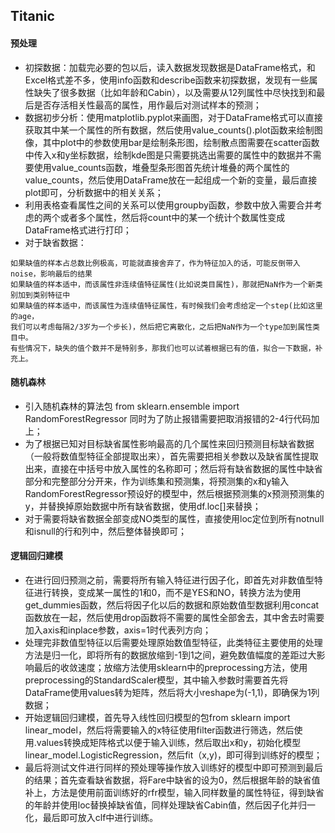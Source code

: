 ## Titanic

#### 预处理
- 初探数据：加载完必要的包以后，读入数据发现数据是DataFrame格式，和Excel格式差不多，使用info函数和describe函数来初探数据，发现有一些属性缺失了很多数据（比如年龄和Cabin），以及需要从12列属性中尽快找到和最后是否存活相关性最高的属性，用作最后对测试样本的预测；
- 数据初步分析：使用matplotlib.pyplot来画图，对于DataFrame格式可以直接获取其中某一个属性的所有数据，然后使用value_counts().plot函数来绘制图像，其中plot中的参数使用bar是绘制条形图，绘制散点图需要在scatter函数中传入x和y坐标数据，绘制kde图是只需要挑选出需要的属性中的数据并不需要使用value_counts函数，堆叠型条形图首先统计堆叠的两个属性的value_counts，然后使用DataFrame放在一起组成一个新的变量，最后直接plot即可，分析数据中的相关关系；
- 利用表格查看属性之间的关系可以使用groupby函数，参数中放入需要合并考虑的两个或者多个属性，然后将count中的某一个统计个数属性变成DataFrame格式进行打印；
- 对于缺省数据：
```
如果缺值的样本占总数比例极高，可能就直接舍弃了，作为特征加入的话，可能反倒带入noise，影响最后的结果
如果缺值的样本适中，而该属性非连续值特征属性(比如说类目属性)，那就把NaN作为一个新类别加到类别特征中
如果缺值的样本适中，而该属性为连续值特征属性，有时候我们会考虑给定一个step(比如这里的age，
我们可以考虑每隔2/3岁为一个步长)，然后把它离散化，之后把NaN作为一个type加到属性类目中。
有些情况下，缺失的值个数并不是特别多，那我们也可以试着根据已有的值，拟合一下数据，补充上。
```

#### 随机森林
- 引入随机森林的算法包 from sklearn.ensemble import RandomForestRegressor 同时为了防止报错需要把取消报错的2-4行代码加上；
- 为了根据已知对目标缺省属性影响最高的几个属性来回归预测目标缺省数据（一般将数值型特征全部提取出来），首先需要把相关参数以及缺省属性提取出来，直接在中括号中放入属性的名称即可；然后将有缺省数据的属性中缺省部分和完整部分分开来，作为训练集和预测集，将预测集的x和y输入RandomForestRegressor预设好的模型中，然后根据预测集的x预测预测集的y，并替换掉原始数据中所有缺省数据，使用df.loc[]来替换；
- 对于需要将缺省数据全部变成NO类型的属性，直接使用loc定位到所有notnull和isnull的行和列中，然后整体替换即可；

#### 逻辑回归建模
- 在进行回归预测之前，需要将所有输入特征进行因子化，即首先对非数值型特征进行转换，变成某一属性的1和0，而不是YES和NO，转换方法为使用get_dummies函数，然后将因子化以后的数据和原始数值型数据利用concat函数放在一起，然后使用drop函数将不需要的属性全部舍去，其中舍去时需要加入axis和inplace参数，axis=1时代表列方向；
- 处理完非数值型特征以后需要处理原始数值型特征，此类特征主要使用的处理方法是归一化，即将所有的数据放缩到-1到1之间，避免数值幅度的差距过大影响最后的收敛速度；放缩方法使用sklearn中的preprocessing方法，使用preprocessing的StandardScaler模型，其中输入参数时需要首先将DataFrame使用values转为矩阵，然后将大小reshape为(-1,1)，即确保为1列数据；
- 开始逻辑回归建模，首先导入线性回归模型的包from sklearn import linear_model，然后将需要输入的x特征使用filter函数进行筛选，然后使用.values转换成矩阵格式以便于输入训练，然后取出x和y，初始化模型linear_model.LogisticRegression，然后fit（x,y)，即可得到训练好的模型；
- 最后将测试文件进行同样的预处理等操作放入训练好的模型中即可预测到最后的结果；首先查看缺省数据，将Fare中缺省的设为0，然后根据年龄的缺省值补上，方法是使用前面训练好的rfr模型，输入同样数量的属性特征，得到缺省的年龄并使用loc替换掉缺省值，同样处理缺省Cabin值，然后因子化并归一化，最后即可放入clf中进行训练。










